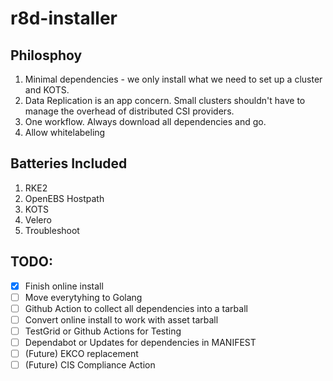 # r8d-installer

## Philosphoy 
1. Minimal dependencies - we only install what we need to set up a cluster and KOTS.
1. Data Replication is an app concern. Small clusters shouldn't have to manage the overhead of distributed CSI providers.
1. One workflow. Always download all dependencies and go.
1. Allow whitelabeling

## Batteries Included
1. RKE2
1. OpenEBS Hostpath
1. KOTS
1. Velero
1. Troubleshoot

## TODO:
- [X] Finish online install
- [ ] Move everytyhing to Golang
- [ ] Github Action to collect all dependencies into a tarball
- [ ] Convert online install to work with asset tarball
- [ ] TestGrid or Github Actions for Testing
- [ ] Dependabot or Updates for dependencies in MANIFEST
- [ ] (Future) EKCO replacement
- [ ] (Future) CIS Compliance Action
